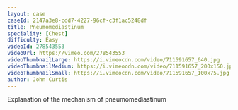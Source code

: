 ```yaml
---
layout: case
caseId: 2147a3e8-cdd7-4227-96cf-c3f1ac5248df
title: Pneumomediastinum
speciality: [Chest]
difficulty: Easy
videoId: 278543553
videoUrl: https://vimeo.com/278543553
videoThumbnailLarge: https://i.vimeocdn.com/video/711591657_640.jpg
videoThumbnailMedium: https://i.vimeocdn.com/video/711591657_200x150.jpg
videoThumbnailSmall: https://i.vimeocdn.com/video/711591657_100x75.jpg
author: John Curtis
---
```


Explanation of the mechanism of pneumomediastinum
